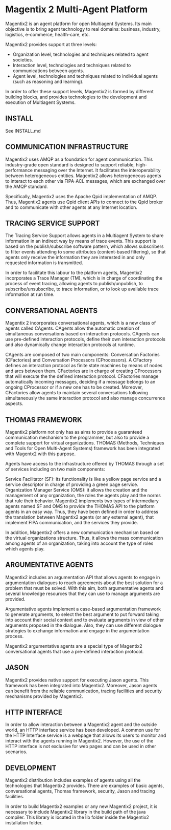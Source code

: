 Magentix 2 Multi-Agent Platform
===============================

Magentix2 is an agent platform for open Multiagent Systems. Its main objective is to bring agent technology to real domains: business, industry, logistics, e-commerce, health-care, etc.

Magentix2 provides support at three levels:

* Organization level, technologies and techniques related to agent societies.
* Interaction level, technologies and techniques related to communications between agents.
* Agent level, technologies and techniques related to individual agents (such as reasoning and learning).

In order to offer these support levels, Magentix2 is formed by different building blocks, and provides technologies to the development and execution of Multiagent Systems.


INSTALL
----------------
See INSTALL.md


COMMUNICATION INFRASTRUCTURE
-----------------------------

Magentix2 uses AMQP as a foundation for agent communication. This industry-grade open standard is designed to support reliable, high-performance messaging over the Internet. It facilitates the interoperability between heterogeneous entities. Magentix2 allows heterogeneous agents to interact to each other via FIPA-ACL messages, which are exchanged over the AMQP standard.

Specifically, Magentix2 uses the Apache Qpid implementation of AMQP. Thus, Magentix2 agents use Qpid client APIs to connect to the Qpid broker and to communicate with other agents at any Internet location.


TRACING SERVICE SUPPORT
-----------------------

The Tracing Service Support allows agents in a Multiagent System to share information in an indirect way by means of trace events. This support is based on the publish/subscribe software pattern, which allows subscribers to filter events attending to some attributes (content-based filtering), so that agents only receive the information they are interested in and only requested information is transmitted.

In order to facilitate this labour to the platform agents, Magentix2 incorporates a Trace Manager (TM), which is in charge of coordinating the process of event tracing, allowing agents to publish/unpublish, to subscribe/unsubscribe, to trace information, or to look up available trace information at run time.


CONVERSATIONAL AGENTS
----------------------

Magentix 2 incorporates conversational agents, which is a new class of agents called CAgents. CAgents allow the automatic creation of simultaneous conversations based on interaction protocols. CAgents can use pre-defined interaction protocols, define their own interaction protocols and also dynamically change interaction protocols at runtime.

CAgents are composed of two main components: Conversation Factories (CFactories) and Conversation Processors (CProcessors). A CFactory defines an interaction protocol as finite state machines by means of nodes and arcs between them. CFactories are in charge of creating CProcessors that will execute the the defined interaction protocol. CFactories manage automatically incoming messages, deciding if a message belongs to an ongoing CProcessor or if a new one has to be created. Moreover, CFactories allow agents to maintain several conversations following simultaneously the same interaction protocol and also manage concurrence aspects.

THOMAS FRAMEWORK
----------------

Magentix2 platform not only has as aims to provide a guaranteed communication mechanism to the programmer, but also to provide a complete support for virtual organizations. THOMAS (Methods, Techniques and Tools for Open Multi-Agent Systems) framework has been integrated with Magentx2 with this purpose.

Agents have access to the infrastructure offered by THOMAS through a set of services including on two main components:

Service Facilitator (SF): its functionality is like a yellow page service and a service descriptor in charge of providing a green page service.
Organization Manager Service (OMS): it allows the creation and the management of any organization, the roles the agents play and the norms that rule their behavior.
Magentix2 implements two types of intermediary agents named SF and OMS to provide the THOMAS API to the platform agents in an easy way. Thus, they have been defined in order to address the translation between Magentix2 agents (or any external agent), that implement FIPA communication, and the services they provide.

In addition, Magentix2 offers a new communication mechanism based on the virtual organizations structure. Thus, it allows the mass communication among agents of an organization, taking into account the type of roles which agents play.


ARGUMENTATIVE AGENTS
--------------------

Magentix2 includes an argumentation API that allows agents to engage in argumentation dialogues to reach agreements about the best solution for a problem that must be solved. With this aim, both argumentative agents and several knowledge resources that they can use to manage arguments are provided.

Argumentative agents implement a case-based argumentation framework to generate arguments, to select the best argument to put forward taking into account their social context and to evaluate arguments in view of other arguments proposed in the dialogue. Also, they can use different dialogue strategies to exchange information and engage in the argumentation process.

Magentix2 argumentative agents are a special type of Magentix2 conversational agents that use a pre-defined interaction protocol.


JASON
------
Magentix2 provides native support for executing Jason agents. This framework has been integrated into Magentix2. Moreover, Jason agents can benefit from the reliable communication, tracing facilities and security mechanisms provided by Magentix2.

HTTP INTERFACE
--------------

In order to allow interaction between a Magentix2 agent and the outside world, an HTTP interface service has been developed. A common use for the HTTP Interface service is a webpage that allows its users to monitor and interact with the agents running in Magentix2. However, the use of the HTTP interface is not exclusive for web pages and can be used in other scenarios.


DEVELOPMENT
-----------
Magentix2 distribution includes examples of agents using all the technologies that Magentix2 provides. There are examples of basic agents, conversational agents, Thomas framework, security, Jason and tracing facilities.

In order to build Magentix2 examples or any new Magentix2 project, it is necessary to include Magentix2 library in the build path of the java compiler. This library is located in the lib folder inside the Magentix2 installation folder.

